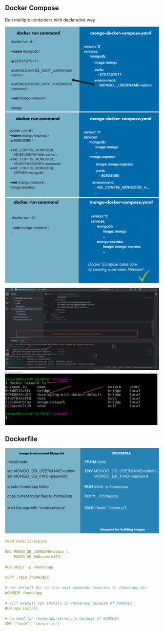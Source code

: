 ## Docker Compose

Run multiple containers with declarative way

![Diff](./images/image-1.png)
![Diff](./images/image-2.png)
![Diff](./images/image-3.png)

![Docker compose network](./images/image-4.png)
![Docker compose network](./images/image-5.png)

## Dockerfile

![file](./images/image-6.png)

```yml
FROM node:13-alpine

ENV MONGO_DB_USERNAME=admin \
    MONGO_DB_PWD=admin123

RUN mkdir -p /home/app

COPY ./app /home/app

# set default dir so that next commands executes in /home/app dir
WORKDIR /home/app

# will execute npm install in /home/app because of WORKDIR
RUN npm install

# no need for /home/app/server.js because of WORKDIR
CMD ["node", "server.js"]
```